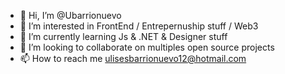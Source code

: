 - 👋 Hi, I’m @Ubarrionuevo
- 👀 I’m interested in FrontEnd / Entrepernuship stuff / Web3 
- 🌱 I’m currently learning Js & .NET & Designer stuff
- 💞️ I’m looking to collaborate on multiples open source projects
- 📫 How to reach me ulisesbarrionuevo12@hotmail.com

<!---
Ubarrionuevo/Ubarrionuevo is a ✨ special ✨ repository because its `README.md` (this file) appears on your GitHub profile.
You can click the Preview link to take a look at your changes.
--->
